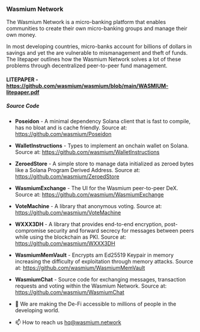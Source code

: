 ### Wasmium Network

The Wasmium Network is a micro-banking platform that enables communities to create their own micro-banking groups and manage their own money.

In most developing countries, micro-banks account for billions of dollars in savings and yet the are vulnerable to mismanagement and theft of funds. The litepaper outlines how the Wasmium Network solves a lot of these problems through decentralized peer-to-peer fund management.

#### LITEPAPER - https://github.com/wasmium/wasmium/blob/main/WASMIUM-litepaper.pdf

##### Source Code

- **Poseidon** - A minimal dependency Solana client that is fast to compile, has no bloat and is cache friendly. Source at: https://github.com/wasmium/Poseidon

- **WalletInstructions** - Types to implement an onchain wallet on Solana. Source at: https://github.com/wasmium/WalletInstructions

- **ZeroedStore** - A simple store to manage data initialized as zeroed bytes like a Solana Program Derived Address. Source at: https://github.com/wasmium/ZeroedStore

- **WasmiumExchange** - The UI for the Wasmium peer-to-peer DeX. Source at: https://github.com/wasmium/WasmiumExchange

- **VoteMachine** - A library that anonymous voting. Source at: https://github.com/wasmium/VoteMachine

- **WXXX3DH** - A library that provides end-to-end encryption, post-compromise security and forward secrecy for messages between peers while using the blockchain as PKI. Source at: https://github.com/wasmium/WXXX3DH

- **WasmiumMemVault** - Encrypts am Ed25519 Keypair in memory increasing the difficulty of exploitation through memory attacks. Source at: https://github.com/wasmium/WasmiumMemVault

- **WasmiumChat** - Source code for exchanging messages, transaction requests and voting within the Wasmium Network. Source at: https://github.com/wasmium/WasmiumChat



- 👀 We are making the De-Fi accessible to millions of people in the developing world.
- 📫 How to reach us hq@wasmium.network

